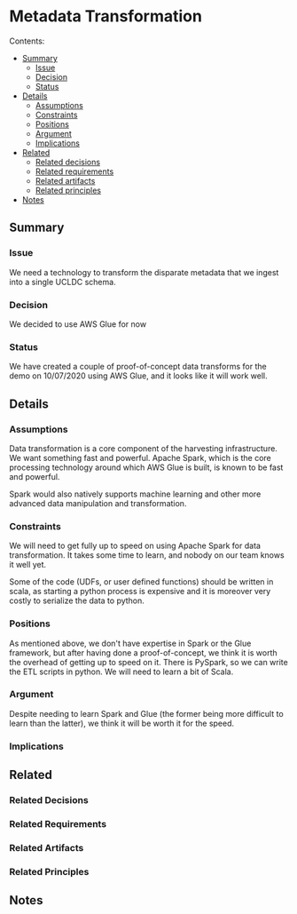 
# Metadata Transformation
Contents:
- [Summary](#summary)
	- [Issue](#issue)
	- [Decision](#decision)
	- [Status](#status)
- [Details](#details)
	- [Assumptions](#assumptions)
	- [Constraints](#constraints)
	- [Positions](#positions)
	- [Argument](#argument)
	- [Implications](#implications)
- [Related](#related)
	- [Related decisions](#related-decisions)
	- [Related requirements](#related-requirements)
	- [Related artifacts](#related-artifacts)
	- [Related principles](#related-principles)
- [Notes](#notes)

## Summary

### Issue

We need a technology to transform the disparate metadata that we ingest into a single UCLDC schema.

### Decision

We decided to use AWS Glue for now

### Status

We have created a couple of proof-of-concept data transforms for the demo on 10/07/2020 using AWS Glue, and it looks like it will work well.

## Details

### Assumptions

Data transformation is a core component of the harvesting infrastructure. We want something fast and powerful. Apache Spark, which is the core processing technology around which AWS Glue is built, is known to be fast and powerful.

Spark would also natively supports machine learning and other more advanced data manipulation and transformation.

### Constraints

We will need to get fully up to speed on using Apache Spark for data transformation. It takes some time to learn, and nobody on our team knows it well yet. 

Some of the code (UDFs, or user defined functions) should be written in scala, as starting a python process is expensive and it is moreover very costly to serialize the data to python.

### Positions

As mentioned above, we don't have expertise in Spark or the Glue framework, but after having done a proof-of-concept, we think it is worth the overhead of getting up to speed on it. There is PySpark, so we can write the ETL scripts in python. We will need to learn a bit of Scala. 

### Argument

Despite needing to learn Spark and Glue (the former being more difficult to learn than the latter), we think it will be worth it for the speed.

### Implications

## Related

### Related Decisions

### Related Requirements

### Related Artifacts

### Related Principles

## Notes
